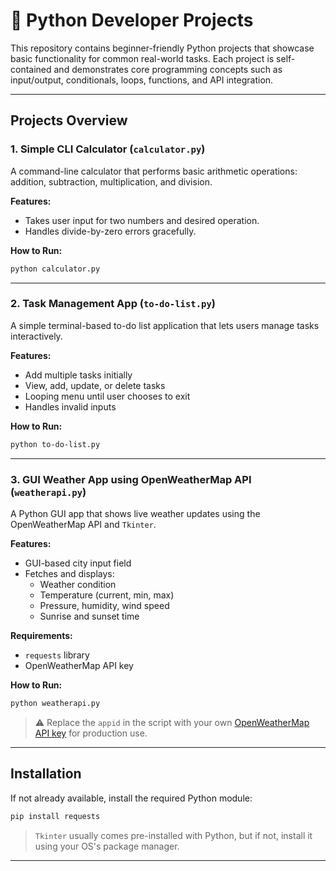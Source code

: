 # 🐍 Python Developer Projects

This repository contains beginner-friendly Python projects that showcase basic functionality for common real-world tasks. Each project is self-contained and demonstrates core programming concepts such as input/output, conditionals, loops, functions, and API integration.

---

##  Projects Overview

### 1. Simple CLI Calculator (`calculator.py`)
A command-line calculator that performs basic arithmetic operations: addition, subtraction, multiplication, and division.

**Features:**
- Takes user input for two numbers and desired operation.
- Handles divide-by-zero errors gracefully.

**How to Run:**
```bash
python calculator.py
```

---

### 2. Task Management App (`to-do-list.py`)
A simple terminal-based to-do list application that lets users manage tasks interactively.

**Features:**
- Add multiple tasks initially
- View, add, update, or delete tasks
- Looping menu until user chooses to exit
- Handles invalid inputs

**How to Run:**
```bash
python to-do-list.py
```

---

### 3. GUI Weather App using OpenWeatherMap API (`weatherapi.py`)
A Python GUI app that shows live weather updates using the OpenWeatherMap API and `Tkinter`.

**Features:**
- GUI-based city input field
- Fetches and displays:
  - Weather condition
  - Temperature (current, min, max)
  - Pressure, humidity, wind speed
  - Sunrise and sunset time

**Requirements:**
- `requests` library
- OpenWeatherMap API key

**How to Run:**
```bash
python weatherapi.py
```

> ⚠️ Replace the `appid` in the script with your own [OpenWeatherMap API key](https://openweathermap.org/api) for production use.

---

##  Installation

If not already available, install the required Python module:

```bash
pip install requests
```

> `Tkinter` usually comes pre-installed with Python, but if not, install it using your OS's package manager.

---
